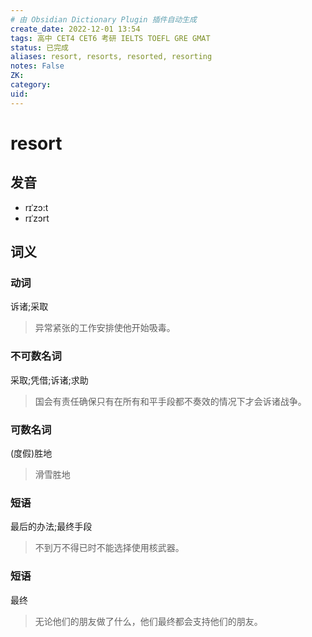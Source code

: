 ```yaml
---
# 由 Obsidian Dictionary Plugin 插件自动生成
create_date: 2022-12-01 13:54
tags: 高中 CET4 CET6 考研 IELTS TOEFL GRE GMAT
status: 已完成 
aliases: resort, resorts, resorted, resorting
notes: False
ZK: 
category: 
uid: 
---
```


# resort

## 发音

- rɪˈzɔ:t
- rɪˈzɔrt

## 词义

### 动词

诉诸;采取

> 异常紧张的工作安排使他开始吸毒。

### 不可数名词

采取;凭借;诉诸;求助

> 国会有责任确保只有在所有和平手段都不奏效的情况下才会诉诸战争。

### 可数名词

(度假)胜地

> 滑雪胜地

### 短语

最后的办法;最终手段

> 不到万不得已时不能选择使用核武器。

### 短语

最终

> 无论他们的朋友做了什么，他们最终都会支持他们的朋友。



